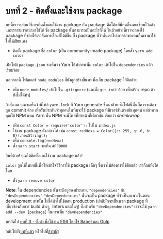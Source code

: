 # บทที่ 2 - ติดตั้งและใช้งาน package

บทนี้เราจะสอนวิธีการติดตั้งและใช้งาน package กัน package คือโค้ดที่มีคนอื่นเคยเขียนไว้แล้ว และเราสามารถนำมาใช้ได้ ซึ่ง package นั้นสามารถเป็นอะไรก็ได้ ในตัวอย่างนี้เราจะลองใช้ package ที่ช่วยให้เราจัดการเรื่องสีได้ดีขึ้น ซึ่ง package ที่ว่านั้นเราไปเอาจากของคนอื่นเขามาใช้ ไม่ได้เขียนเอง

- ติดตั้ง package ชื่อ `color` (เป็น community-made package) โดยสั่ง `yarn add color`

เปิดไฟล์ `package.json` จะเห็นว่า Yarn ได้ทำการเพิ่ม `color` เข้าไปใน `dependencies` แล้วเรียบร้อย

นอกจากนี้ โฟลเดอร์ `node_modules` ก็ยังถูกสร้างขึ้นมาเพื่อเก็บ package ไว้อีกด้วย

- เพิ่ม `node_modules/` เข้าไปใน `.gitignore` (และสั่ง `git init` ด้วย เพื่อสร้าง repo ถ้ายังไม่ได้ทำ)

ถ้าสังเกต คุณจะเห็นว่ามีไฟล์ `yarn.lock` ที่ Yarn generate ขึ้นมาด้วย ซึ่งไฟล์นี้นั้นก็ควรจะต้องถูก commit ด้วย เพื่อรับประกันว่าทุกคนในทีมจะใช้ package ที่มีเวอร์ชันตรงกันทุกคน แต่ถ้าหากคุณใช้ NPM แทน Yarn นั้น NPM จะมีไฟล์ที่ทำหน้าที่เดียวกัน เรียกว่า *shrinkwrap*

- เพิ่ม `const Color = require('color');` ไปใน `index.js`
- ใช้งาน package ดังกล่าวได้ เช่น `const redHexa = Color({r: 255, g: 0, b: 0}).hexString();`
- เพิ่ม `console.log(redHexa)`
- สั่ง `yarn start` จะเห็น `#FF0000`

ยินดีด้วย! คุณได้ติดตั้งและใช้งาน package แล้ว!

`color` ถูกใช้ในบทนี้เพื่อให้เข้าใจวิธีการใช้ package เล็กๆ ซึ่งเราไม่ต้องการใช้อีกแล้ว เราก็ลบทิ้งได้ โดย

- สั่ง `yarn remove color`

**Note**: ใน dependencies นั้นจะมีอยู่สองประเภท, `"dependencies"` กับ `"devDependencies"` `"devDependencies"` นั้นจะเป็น package ที่จำเป็นเฉพาะในตอน development เท่านั้น ไม่ได้นำไปใช้ตอน production (ปกติมักจะเป็นพวก package ที่เกี่ยวข้องกับการ build ต่างๆ, linters และอื่นๆ) ซึ่งสำหรับ `"devDependencies"` เราจะใช้ `yarn add --dev [package]` ในการเพิ่ม `"devDependencies"`

บทถัดไป [บทที่ 3 - ตั้งค่าเพื่อใช้งาน ES6 โดยใช้ Babel และ Gulp](/tutorial/3-es6-babel-gulp)

กลับไปยัง[บทที่แล้ว](/tutorial/1-node-npm-yarn-package-json) หรือไปที่[สารบัญ](https://github.com/MicroBenz/js-stack-from-scratch#table-of-contents)
